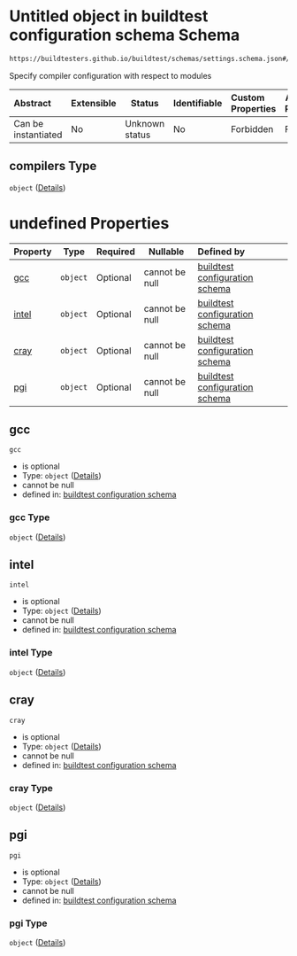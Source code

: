 # Untitled object in buildtest configuration schema Schema

```txt
https://buildtesters.github.io/buildtest/schemas/settings.schema.json#/properties/compilers
```

Specify compiler configuration with respect to modules 


| Abstract            | Extensible | Status         | Identifiable | Custom Properties | Additional Properties | Access Restrictions | Defined In                                                                   |
| :------------------ | ---------- | -------------- | ------------ | :---------------- | --------------------- | ------------------- | ---------------------------------------------------------------------------- |
| Can be instantiated | No         | Unknown status | No           | Forbidden         | Forbidden             | none                | [settings.schema.json\*](../out/settings.schema.json "open original schema") |

## compilers Type

`object` ([Details](settings-properties-compilers.md))

# undefined Properties

| Property        | Type     | Required | Nullable       | Defined by                                                                                                                                                                                              |
| :-------------- | -------- | -------- | -------------- | :------------------------------------------------------------------------------------------------------------------------------------------------------------------------------------------------------ |
| [gcc](#gcc)     | `object` | Optional | cannot be null | [buildtest configuration schema](settings-properties-compilers-properties-gcc.md "https&#x3A;//buildtesters.github.io/buildtest/schemas/settings.schema.json#/properties/compilers/properties/gcc")     |
| [intel](#intel) | `object` | Optional | cannot be null | [buildtest configuration schema](settings-properties-compilers-properties-intel.md "https&#x3A;//buildtesters.github.io/buildtest/schemas/settings.schema.json#/properties/compilers/properties/intel") |
| [cray](#cray)   | `object` | Optional | cannot be null | [buildtest configuration schema](settings-properties-compilers-properties-cray.md "https&#x3A;//buildtesters.github.io/buildtest/schemas/settings.schema.json#/properties/compilers/properties/cray")   |
| [pgi](#pgi)     | `object` | Optional | cannot be null | [buildtest configuration schema](settings-properties-compilers-properties-pgi.md "https&#x3A;//buildtesters.github.io/buildtest/schemas/settings.schema.json#/properties/compilers/properties/pgi")     |

## gcc




`gcc`

-   is optional
-   Type: `object` ([Details](settings-properties-compilers-properties-gcc.md))
-   cannot be null
-   defined in: [buildtest configuration schema](settings-properties-compilers-properties-gcc.md "https&#x3A;//buildtesters.github.io/buildtest/schemas/settings.schema.json#/properties/compilers/properties/gcc")

### gcc Type

`object` ([Details](settings-properties-compilers-properties-gcc.md))

## intel




`intel`

-   is optional
-   Type: `object` ([Details](settings-properties-compilers-properties-intel.md))
-   cannot be null
-   defined in: [buildtest configuration schema](settings-properties-compilers-properties-intel.md "https&#x3A;//buildtesters.github.io/buildtest/schemas/settings.schema.json#/properties/compilers/properties/intel")

### intel Type

`object` ([Details](settings-properties-compilers-properties-intel.md))

## cray




`cray`

-   is optional
-   Type: `object` ([Details](settings-properties-compilers-properties-cray.md))
-   cannot be null
-   defined in: [buildtest configuration schema](settings-properties-compilers-properties-cray.md "https&#x3A;//buildtesters.github.io/buildtest/schemas/settings.schema.json#/properties/compilers/properties/cray")

### cray Type

`object` ([Details](settings-properties-compilers-properties-cray.md))

## pgi




`pgi`

-   is optional
-   Type: `object` ([Details](settings-properties-compilers-properties-pgi.md))
-   cannot be null
-   defined in: [buildtest configuration schema](settings-properties-compilers-properties-pgi.md "https&#x3A;//buildtesters.github.io/buildtest/schemas/settings.schema.json#/properties/compilers/properties/pgi")

### pgi Type

`object` ([Details](settings-properties-compilers-properties-pgi.md))
